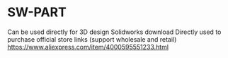 # SW-PART
Can be used directly for 3D design Solidworks download
Directly used to purchase official store links (support wholesale and retail)
https://www.aliexpress.com/item/4000595551233.html
